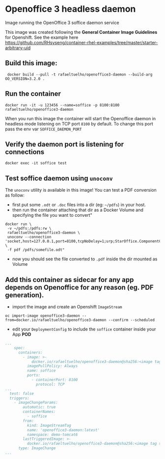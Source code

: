 # Openoffice 3 headless daemon
Image running the OpenOffice 3 soffice daemon service

This image was created following the **General Container Image Guidelines** for Openshift. See the example here https://github.com/RHsyseng/container-rhel-examples/tree/master/starter-arbitrary-uid

## Build this image:

```
 docker build --pull -t rafaeltuelho/openoffice3-daemon --build-arg OO_VERSION=3.2.0 .
```

## Run the container

```
docker run -it -u 123456 --name=soffice -p 8100:8100 rafaeltuelho/openoffice3-daemon
```

When you run this image the container will start the Openoffice daemon in headless mode listening on TCP port `8100` by default. To change this port pass the env var `SOFFICE_DAEMON_PORT`

## Verify the daemon port is listening for connections

```
docker exec -it soffice test
```

## Test soffice daemon using `unoconv`

The `unoconv` utility is available in this image! You can test a PDF conversion as follow:


 * first put some `.odt` or `.doc` files into a dir (eg: `~/pdfs`) in your host. 
 * then run the container attaching that dir as a Docker Volume and specifying the file you want to convert"

```
docker run \
 -v ~/pdfs:/pdfs:rw \
 rafaeltuelho/openoffice3-daemon \
 unoconv --connection 'socket,host=127.0.0.1,port=8100,tcpNoDelay=1;urp;StarOffice.ComponentContext' \
 -f pdf /pdfs/somefile.odt"
```

 * now you should see the file converted to `.pdf` inside the dir mounted as Volume
  
## Add this container as sidecar for any app depends on Openoffice for any reason (eg. PDF generation).

 * import the image and create an Openshift `ImageStream`

```
oc import-image openoffice3-daemon --from=docker.io/rafaeltuelho/openoffice3-daemon --confirm --scheduled
```

 * edit your `DeploymentConfig` to include the `soffice` container inside your App **POD**

```yaml
...
    spec:
      containers:
        - image: >-
            docker.io/rafaeltuelho/openoffice3-daemon@sha256:<image tag sha256>
          imagePullPolicy: Always
          name: soffice
          ports:
            - containerPort: 8100
              protocol: TCP
...
  test: false
  triggers:
    - imageChangeParams:
        automatic: true
        containerNames:
          - soffice
        from:
          kind: ImageStreamTag
          name: 'openoffice3-daemon:latest'
          namespace: demo-tomcat6
        lastTriggeredImage: >-
          docker.io/rafaeltuelho/openoffice3-daemon@sha256:<image tag sha256>
      type: ImageChange
...
```